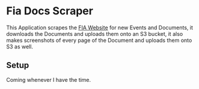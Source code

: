 # Fia Docs Scraper

This Application scrapes the [FIA Website](https://fia.com/documents) for new
Events and Documents, it downloads the Documents and uploads them onto an S3
bucket, it also makes screenshots of every page of the Document and uploads them
onto S3 as well.

## Setup

Coming whenever I have the time.
